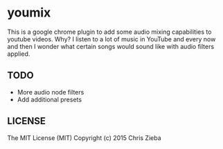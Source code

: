 # youmix

This is a google chrome plugin to add some audio mixing capabilities to youtube videos. Why? I listen to a lot of music in YouTube and every now and then I wonder what certain songs would sound like with audio filters applied. 

## TODO

- More audio node filters
- Add additional presets

## LICENSE

The MIT License (MIT)
Copyright (c) 2015 Chris Zieba